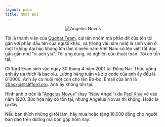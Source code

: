 ```yaml
---
layout: page
title: Nhat Bui
---
```



<p align="center">
<img src="https://avatars3.githubusercontent.com/u/65912097?s=400&u=a831d89671dbc3012bceda7776765d588b5608a4&v=4" alt="Angelus Novus">
</p>

Tôi là thành viên của [Quohat Team](http://quohat.com/), cái tên nhóm mà phần đít của tên tôi gắn với phần đầu tên của người khác, và (trong vài năm nữa) là sinh viên ở một trường đại học không lớn lắm ở miền nam Việt Nam có tên viết tắt đọc gần gần như "vi ách yiu". Tôi ứng dụng, và nghiên cứu thuật toán. Tôi có tồn tại.

Clifford Evan sinh vào ngày 30 tháng 4 năm 2001 tại Đồng Nai. Thức uống anh ấy ưa thích là bạc xỉu. Lương hàng tuần và zip code của anh ấy đều là 810000. Anh ấy có nuôi một con chó tên Bo-bo. Email của ảnh là 2bacxiu@clifford.org. Anh ấy không tồn tại.

Hình ảnh ở trên là "[Angelus Novus](https://en.wikipedia.org/wiki/Angelus_Novus)" (hay "New Angel") do [Paul Klee](https://en.wikipedia.org/wiki/Paul_Klee) vẽ vào năm 1920. Bức họa này có tồn tại, nhưng Angelus Novus thì không. Hoặc là gì đấy.

Nếu bạn thích những gì tôi làm, hãy mua hoặc tặng 10.000 đồng cho người bán dạo trên đường mà bạn gặp hôm nay.
